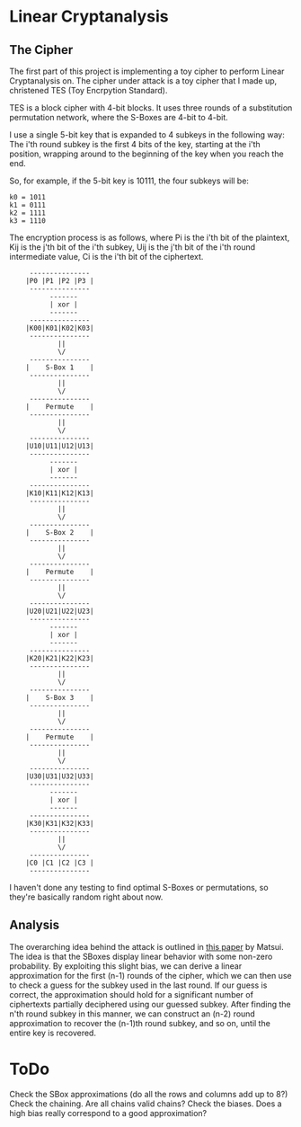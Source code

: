 Linear Cryptanalysis
===================

The Cipher
----------

The first part of this project is implementing a toy cipher to perform
Linear Cryptanalysis on. The cipher under attack is a toy cipher that I
made up, christened TES (Toy Encrpytion Standard). 

TES is a block cipher with 4-bit blocks. It uses three rounds of a substitution
permutation network, where the S-Boxes are 4-bit to 4-bit.

I use a single 5-bit key that is expanded to 4 subkeys in the following
way: The i'th round subkey is the first 4 bits of the key, starting at the i'th
position, wrapping around to the beginning of the key when you reach the end.

So, for example, if the 5-bit key is 10111, the four subkeys will be:

    k0 = 1011
    k1 = 0111
    k2 = 1111
    k3 = 1110

The encryption process is as follows, where Pi is the i'th bit of the plaintext,
Kij is the j'th bit of the i'th subkey, Uij is the j'th bit of the i'th round
intermediate value, Ci is the i'th bit of the ciphertext.


         ---------------
        |P0 |P1 |P2 |P3 |
         ---------------
              -------
              | xor |
              -------
         ---------------
        |K00|K01|K02|K03|
         ---------------
                ||
                \/
         ---------------
        |    S-Box 1    |
         ---------------
                ||
                \/
         ---------------
        |    Permute    |
         ---------------
                ||
                \/
         ---------------
        |U10|U11|U12|U13|
         ---------------
              -------
              | xor | 
              -------
         ---------------
        |K10|K11|K12|K13|
         ---------------
                ||
                \/
         ---------------
        |    S-Box 2    |
         ---------------
                ||
                \/
         ---------------
        |    Permute    |
         ---------------
                ||
                \/
         ---------------
        |U20|U21|U22|U23|
         ---------------
              -------
              | xor | 
              -------
         ---------------
        |K20|K21|K22|K23|
         ---------------
                ||
                \/
         ---------------
        |    S-Box 3    |
         ---------------
                ||
                \/
         ---------------
        |    Permute    |
         ---------------
                ||
                \/
         ---------------
        |U30|U31|U32|U33|
         ---------------
              -------
              | xor | 
              -------
         ---------------
        |K30|K31|K32|K33|
         ---------------
                ||
                \/
         ---------------
        |C0 |C1 |C2 |C3 |
         ---------------


 I haven't done any testing to find optimal S-Boxes or permutations, so they're
 basically random right about now.

Analysis
--------

The overarching idea behind the attack is outlined in [this paper](http://luca-giuzzi.unibs.it/corsi/Support/papers-cryptography/Matsui.pdf) by Matsui. The idea is that the SBoxes display linear
behavior with some non-zero probability. By exploiting this slight bias,
we can derive a linear approximation for the first (n-1) rounds of the cipher,
which we can then use to check a guess for the subkey used in the last round.
If our guess is correct, the approximation should hold for a significant
number of ciphertexts partially deciphered using our guessed subkey. After finding
the n'th round subkey in this manner, we can construct an (n-2) round approximation
to recover the (n-1)th round subkey, and so on, until the entire key is recovered.

ToDo
====

Check the SBox approximations (do all the rows and columns add up to 8?)
Check the chaining. Are all chains valid chains?
Check the biases. Does a high bias really correspond to a good approximation?
